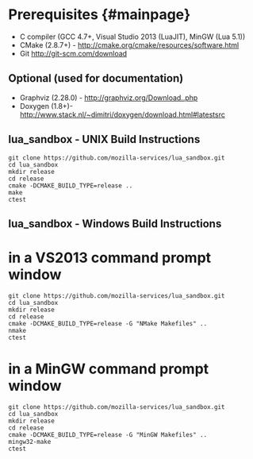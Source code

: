 Prerequisites {#mainpage}
====
* C compiler (GCC 4.7+, Visual Studio 2013 (LuaJIT), MinGW (Lua 5.1))
* CMake (2.8.7+) - http://cmake.org/cmake/resources/software.html
* Git http://git-scm.com/download

Optional (used for documentation)
----
* Graphviz (2.28.0) - http://graphviz.org/Download..php
* Doxygen (1.8+)- http://www.stack.nl/~dimitri/doxygen/download.html#latestsrc

lua_sandbox  - UNIX Build Instructions
----

    git clone https://github.com/mozilla-services/lua_sandbox.git
    cd lua_sandbox 
    mkdir release
    cd release
    cmake -DCMAKE_BUILD_TYPE=release ..
    make
    ctest

lua_sandbox  - Windows Build Instructions
----

# in a VS2013 command prompt window

    git clone https://github.com/mozilla-services/lua_sandbox.git
    cd lua_sandbox 
    mkdir release
    cd release
    cmake -DCMAKE_BUILD_TYPE=release -G "NMake Makefiles" ..
    nmake
    ctest

# in a MinGW command prompt window

    git clone https://github.com/mozilla-services/lua_sandbox.git
    cd lua_sandbox
    mkdir release
    cd release
    cmake -DCMAKE_BUILD_TYPE=release -G "MinGW Makefiles" ..
    mingw32-make
    ctest
